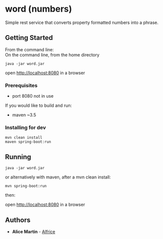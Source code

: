 
# word (numbers)

Simple rest service that converts property formatted numbers into a phrase.

## Getting Started
From the command line:<br>
On the command line, from the home directory
```
java -jar word.jar
```
open [http://localhost:8080](http://localhost:8080) in a browser


### Prerequisites

* port 8080 not in use

If you would like to build and run: 

* maven ~3.5

### Installing for dev

```
mvn clean install
maven spring-boot:run
```


## Running

```java -jar word.jar```

or alternatively with maven, after a mvn clean install:
```
mvn spring-boot:run
```
then: 

open [http://localhost:8080](http://localhost:8080) in a browser




## Authors

* **Alice Martin** - [Alfrice](https://github.com/Alfrice)






